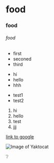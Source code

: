 # food
### food
###### food

* first
* seconed
* third

+ hi
+ hello
+ hhh

- test1
- test2

1. hi
2. hello
3. test
4. jjj

[link to google](http://google.com)

![Image of Yaktocat](https://octodex.github.com/images/yaktocat.png)

:grey_question:
